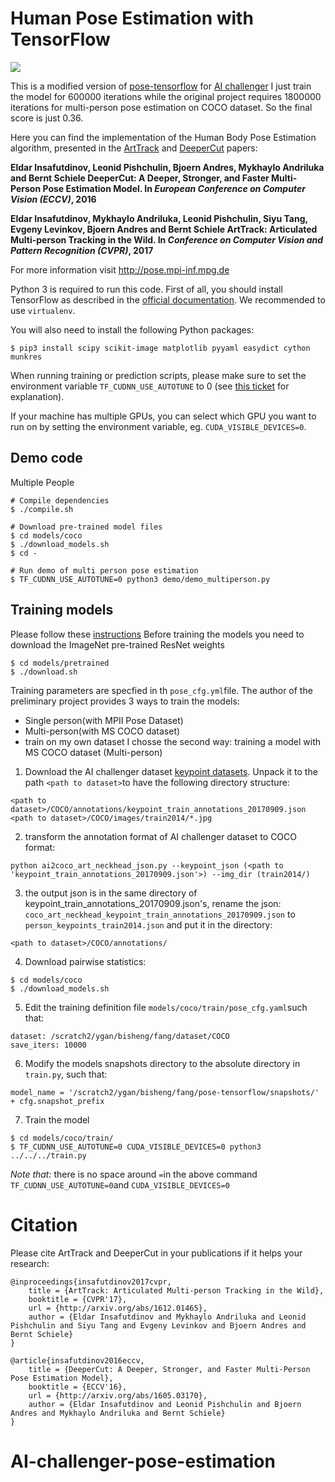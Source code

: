 # Human Pose Estimation with TensorFlow

![](images/test_example1png)

This is a modified version of [pose-tensorflow](https://github.com/eldar/pose-tensorflow) for [AI challenger](https://challenger.ai/)
I just train the model for 600000 iterations while the original project requires 1800000 iterations for multi-person pose estimation on COCO dataset.
So the final score is just 0.36.


Here you can find the implementation of the Human Body Pose Estimation algorithm,
presented in the [ArtTrack](http://arxiv.org/abs/1612.01465) and [DeeperCut](http://arxiv.org/abs/1605.03170) papers:

**Eldar Insafutdinov, Leonid Pishchulin, Bjoern Andres, Mykhaylo Andriluka and Bernt Schiele
DeeperCut:  A Deeper, Stronger, and Faster Multi-Person Pose Estimation Model.
In _European Conference on Computer Vision (ECCV)_, 2016**

**Eldar Insafutdinov, Mykhaylo Andriluka, Leonid Pishchulin, Siyu Tang, Evgeny Levinkov, Bjoern Andres and Bernt Schiele
ArtTrack: Articulated Multi-person Tracking in the Wild.
In _Conference on Computer Vision and Pattern Recognition (CVPR)_, 2017**

For more information visit http://pose.mpi-inf.mpg.de

Python 3 is required to run this code.
First of all, you should install TensorFlow as described in the
[official documentation](https://www.tensorflow.org/install/).
We recommended to use `virtualenv`.

You will also need to install the following Python packages:

```
$ pip3 install scipy scikit-image matplotlib pyyaml easydict cython munkres
```

When running training or prediction scripts, please make sure to set the environment variable
`TF_CUDNN_USE_AUTOTUNE` to 0 (see [this ticket](https://github.com/tensorflow/tensorflow/issues/5048)
for explanation).

If your machine has multiple GPUs, you can select which GPU you want to run on
by setting the environment variable, eg. `CUDA_VISIBLE_DEVICES=0`.

## Demo code
Multiple People

```
# Compile dependencies
$ ./compile.sh

# Download pre-trained model files
$ cd models/coco
$ ./download_models.sh
$ cd -

# Run demo of multi person pose estimation
$ TF_CUDNN_USE_AUTOTUNE=0 python3 demo/demo_multiperson.py
```

## Training models

Please follow these [instructions](models/README.md)
Before training the models you need to download the ImageNet pre-trained ResNet weights
```
$ cd models/pretrained
$ ./download.sh
```
Training parameters are specfied in th `pose_cfg.yml`file.
The author of the preliminary project provides 3 ways to train the models:
- Single person(with MPII Pose Dataset)
- Multi-person(with MS COCO dataset)
- train on my own dataset
I chosse the second way: training a model with MS COCO dataset (Multi-person)
1. Download the AI challenger dataset [keypoint datasets](https://challenger.ai/datasets/keypoint). Unpack it to the path `<path to dataset>`to have the following directory structure:
```
<path to dataset>/COCO/annotations/keypoint_train_annotations_20170909.json
<path to dataset>/COCO/images/train2014/*.jpg
```
2. transform the annotation format of AI challenger dataset to COCO format:
```
python ai2coco_art_neckhead_json.py --keypoint_json (<path to 'keypoint_train_annotations_20170909.json'>) --img_dir (train2014/)
```
3. the output json is in the same directory of keypoint_train_annotations_20170909.json's, rename the json: `coco_art_neckhead_keypoint_train_annotations_20170909.json` to `person_keypoints_train2014.json` and put it in the directory:
```
<path to dataset>/COCO/annotations/
```
4. Download pairwise statistics:
```
$ cd models/coco
$ ./download_models.sh
```
5. Edit the training definition file
`models/coco/train/pose_cfg.yaml`such that:
```
dataset: /scratch2/ygan/bisheng/fang/dataset/COCO
save_iters: 10000
```
6. Modify the models snapshots directory to the absolute directory in `train.py`, such that:
```
model_name = '/scratch2/ygan/bisheng/fang/pose-tensorflow/snapshots/' + cfg.snapshot_prefix
```

7. Train the model
```
$ cd models/coco/train/
$ TF_CUDNN_USE_AUTOTUNE=0 CUDA_VISIBLE_DEVICES=0 python3 ../../../train.py
```
*Note that:* there is no space around `=`in the above command `TF_CUDNN_USE_AUTOTUNE=0`and `CUDA_VISIBLE_DEVICES=0`

# Citation
Please cite ArtTrack and DeeperCut in your publications if it helps your research:

    @inproceedings{insafutdinov2017cvpr,
	    title = {ArtTrack: Articulated Multi-person Tracking in the Wild},
	    booktitle = {CVPR'17},
	    url = {http://arxiv.org/abs/1612.01465},
	    author = {Eldar Insafutdinov and Mykhaylo Andriluka and Leonid Pishchulin and Siyu Tang and Evgeny Levinkov and Bjoern Andres and Bernt Schiele}
    }

    @article{insafutdinov2016eccv,
        title = {DeeperCut: A Deeper, Stronger, and Faster Multi-Person Pose Estimation Model},
	    booktitle = {ECCV'16},
        url = {http://arxiv.org/abs/1605.03170},
        author = {Eldar Insafutdinov and Leonid Pishchulin and Bjoern Andres and Mykhaylo Andriluka and Bernt Schiele}
    }

# AI-challenger-pose-estimation
